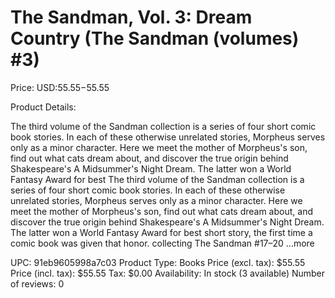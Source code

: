 # The Sandman, Vol. 3: Dream Country (The Sandman (volumes) #3)

Price: USD:$55.55-$55.55

Product Details:

The third volume of the Sandman collection is a series of four short comic book stories. In each of these otherwise unrelated stories, Morpheus serves only as a minor character. Here we meet the mother of Morpheus's son, find out what cats dream about, and discover the true origin behind Shakespeare's A Midsummer's Night Dream. The latter won a World Fantasy Award for best The third volume of the Sandman collection is a series of four short comic book stories. In each of these otherwise unrelated stories, Morpheus serves only as a minor character. Here we meet the mother of Morpheus's son, find out what cats dream about, and discover the true origin behind Shakespeare's A Midsummer's Night Dream. The latter won a World Fantasy Award for best short story, the first time a comic book was given that honor. collecting The Sandman #17–20 ...more

UPC: 91eb9605998a7c03
Product Type: Books
Price (excl. tax): $55.55
Price (incl. tax): $55.55
Tax: $0.00
Availability: In stock (3 available)
Number of reviews: 0